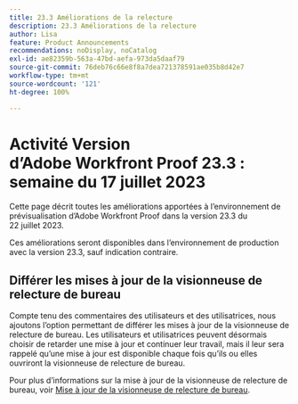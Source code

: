 ```yaml
---
title: 23.3 Améliorations de la relecture
description: 23.3 Améliorations de la relecture
author: Lisa
feature: Product Announcements
recommendations: noDisplay, noCatalog
exl-id: ae82359b-563a-47bd-aefa-973da5daaf79
source-git-commit: 76deb76c66e8f8a7dea721378591ae035b8d42e7
workflow-type: tm+mt
source-wordcount: '121'
ht-degree: 100%

---
```


# Activité Version d’Adobe Workfront Proof 23.3 : semaine du 17 juillet 2023

Cette page décrit toutes les améliorations apportées à l’environnement de prévisualisation d’Adobe Workfront Proof dans la version 23.3 du 22 juillet 2023.

Ces améliorations seront disponibles dans l’environnement de production avec la version 23.3, sauf indication contraire.

## Différer les mises à jour de la visionneuse de relecture de bureau

Compte tenu des commentaires des utilisateurs et des utilisatrices, nous ajoutons l’option permettant de différer les mises à jour de la visionneuse de relecture de bureau. Les utilisateurs et utilisatrices peuvent désormais choisir de retarder une mise à jour et continuer leur travail, mais il leur sera rappelé qu’une mise à jour est disponible chaque fois qu’ils ou elles ouvriront la visionneuse de relecture de bureau.

Pour plus d’informations sur la mise à jour de la visionneuse de relecture de bureau, voir [Mise à jour de la visionneuse de relecture de bureau](/help/quicksilver/review-and-approve-work/proofing/use-the-desktop-proofing-viewer/update-the-desktop-proofing-viewer.md).
